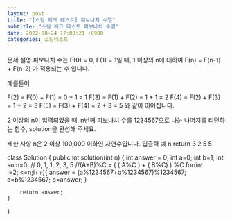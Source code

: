 ```yaml
---
layout: post
title: "[스킬 체크 테스트] 피보나치 수열"
subtitle: "스킬 체크 테스트 피보나치 수열"
date: 2022-08-24 17:08:21 +0900
categories: 코딩테스트
---
```

문제 설명
피보나치 수는 F(0) = 0, F(1) = 1일 때, 1 이상의 n에 대하여 F(n) = F(n-1) + F(n-2) 가 적용되는 수 입니다.

예를들어

F(2) = F(0) + F(1) = 0 + 1 = 1
F(3) = F(1) + F(2) = 1 + 1 = 2
F(4) = F(2) + F(3) = 1 + 2 = 3
F(5) = F(3) + F(4) = 2 + 3 = 5
와 같이 이어집니다.

2 이상의 n이 입력되었을 때, n번째 피보나치 수를 1234567으로 나눈 나머지를 리턴하는 함수, solution을 완성해 주세요.

제한 사항
n은 2 이상 100,000 이하인 자연수입니다.
입출력 예
n	return
3	2
5	5


class Solution {
    public int solution(int n) {
        int answer = 0;
        int a=0;
        int b=1;
        int sum=0;
        // 0, 1, 1, 2, 3, 5
        //(A+B)%C = ( ( A%C ) + ( B%C) ) %C
        for(int i=2;i<=n;i++){
            answer = (a%1234567+b%1234567)%1234567;
            a=b%1234567;
            b=answer;
        }
        
        
        return answer;
    }
}
